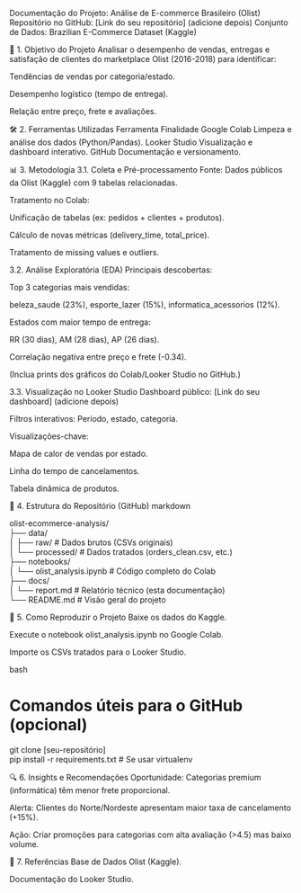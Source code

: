 Documentação do Projeto: Análise de E-commerce Brasileiro (Olist)
Repositório no GitHub: [Link do seu repositório] (adicione depois)
Conjunto de Dados: Brazilian E-Commerce Dataset (Kaggle)

📌 1. Objetivo do Projeto
Analisar o desempenho de vendas, entregas e satisfação de clientes do marketplace Olist (2016-2018) para identificar:

Tendências de vendas por categoria/estado.

Desempenho logístico (tempo de entrega).

Relação entre preço, frete e avaliações.

🛠️ 2. Ferramentas Utilizadas
Ferramenta	Finalidade
Google Colab	Limpeza e análise dos dados (Python/Pandas).
Looker Studio	Visualização e dashboard interativo.
GitHub	Documentação e versionamento.

📊 3. Metodologia
3.1. Coleta e Pré-processamento
Fonte: Dados públicos da Olist (Kaggle) com 9 tabelas relacionadas.

Tratamento no Colab:

Unificação de tabelas (ex: pedidos + clientes + produtos).

Cálculo de novas métricas (delivery_time, total_price).

Tratamento de missing values e outliers.

3.2. Análise Exploratória (EDA)
Principais descobertas:

Top 3 categorias mais vendidas:

beleza_saude (23%), esporte_lazer (15%), informatica_acessorios (12%).

Estados com maior tempo de entrega:

RR (30 dias), AM (28 dias), AP (26 dias).

Correlação negativa entre preço e frete (-0.34).

(Inclua prints dos gráficos do Colab/Looker Studio no GitHub.)

3.3. Visualização no Looker Studio
Dashboard público: [Link do seu dashboard] (adicione depois)

Filtros interativos: Período, estado, categoria.

Visualizações-chave:

Mapa de calor de vendas por estado.

Linha do tempo de cancelamentos.

Tabela dinâmica de produtos.

📂 4. Estrutura do Repositório (GitHub)
markdown

olist-ecommerce-analysis/  
├── data/  
│   ├── raw/                  # Dados brutos (CSVs originais)  
│   └── processed/            # Dados tratados (orders_clean.csv, etc.)  
├── notebooks/  
│   └── olist_analysis.ipynb  # Código completo do Colab  
├── docs/  
│   └── report.md             # Relatório técnico (esta documentação)  
└── README.md                 # Visão geral do projeto  

📌 5. Como Reproduzir o Projeto
Baixe os dados do Kaggle.

Execute o notebook olist_analysis.ipynb no Google Colab.

Importe os CSVs tratados para o Looker Studio.

bash
# Comandos úteis para o GitHub (opcional)  
git clone [seu-repositório]  
pip install -r requirements.txt  # Se usar virtualenv  

🔍 6. Insights e Recomendações
Oportunidade: Categorias premium (informática) têm menor frete proporcional.

Alerta: Clientes do Norte/Nordeste apresentam maior taxa de cancelamento (+15%).

Ação: Criar promoções para categorias com alta avaliação (>4.5) mas baixo volume.

📜 7. Referências
Base de Dados Olist (Kaggle).

Documentação do Looker Studio.
